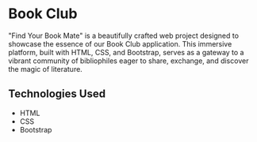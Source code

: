 # Book Club

"Find Your Book Mate" is a beautifully crafted web project designed to showcase the essence of our Book Club application. This immersive platform, built with HTML, CSS, and Bootstrap, serves as a gateway to a vibrant community of bibliophiles eager to share, exchange, and discover the magic of literature.

## Technologies Used

- HTML
- CSS
- Bootstrap

